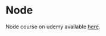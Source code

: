 # Node
Node course on udemy available [here](https://www.udemy.com/the-complete-nodejs-developer-course-2).
